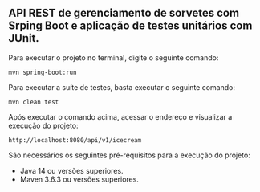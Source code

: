 <h2>API REST de gerenciamento de sorvetes com Srping Boot e aplicação de testes unitários com JUnit.</h2>


Para executar o projeto no terminal, digite o seguinte comando:

```shell script
mvn spring-boot:run 
```

Para executar a suíte de testes, basta executar o seguinte comando:

```shell script
mvn clean test
```

Após executar o comando acima, acessar o endereço e visualizar a execução do projeto:

```
http://localhost:8080/api/v1/icecream
```

São necessários os seguintes pré-requisitos para a execução do projeto:

* Java 14 ou versões superiores.
* Maven 3.6.3 ou versões superiores.




